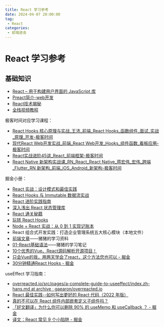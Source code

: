 ```yaml
---
title: React 学习参考
date: 2024-04-07 20:00:00
tag:
 - React
categories:
 - 前端进击
---
```

# React 学习参考
## 基础知识
- [React – 用于构建用户界面的 JavaScript 库](https://react.docschina.org/)
- [Preact简介-web开发](http://www.uml.org.cn/AJAX/202103042.asp)
- [React技术揭秘](https://react.iamkasong.com/)
- [全栈视频教程](https://xiaochen1024.com/)

极客时间对应学习课程：
- [React Hooks 核心原理与实战_王沛_前端_React Hooks_函数组件_面试_实战_原理_开发-极客时间](https://time.geekbang.org/column/intro/100079901?utm_campaign=geektime_search&utm_content=geektime_search&utm_medium=geektime_search&utm_source=geektime_search&utm_term=geektime_search)
- [现代React Web开发实战_前端_React Web开发_Hooks_组件函数_看板应用-极客时间](https://time.geekbang.org/column/intro/100119601?utm_campaign=geektime_search&utm_content=geektime_search&utm_medium=geektime_search&utm_source=geektime_search&utm_term=geektime_search)
- [React实战进阶45讲_React_前端框架-极客时间](https://time.geekbang.org/course/intro/100009301?utm_campaign=geektime_search&utm_content=geektime_search&utm_medium=geektime_search&utm_source=geektime_search&utm_term=geektime_search)
- [React Native 新架构实战课_RN_React_React Native_蒋宏伟_宏伟_跨端_Flutter_RN 新架构_前端_iOS_Android_新架构-极客时间](https://time.geekbang.org/column/intro/100110101?utm_campaign=geektime_search&utm_content=geektime_search&utm_medium=geektime_search&utm_source=geektime_search&utm_term=geektime_search)

掘金小册：

- [React 实战：设计模式和最佳实践](https://juejin.cn/book/6844733754326401038?enter_from=course_center&utm_source=course_center)
- [React Hooks 与 Immutable 数据流实战](https://juejin.cn/book/6844733816460804104?enter_from=course_center&utm_source=course_center)
- [React 进阶实践指南](https://juejin.cn/book/6945998773818490884?enter_from=course_center&utm_source=course_center)
- [深入浅出 React 状态管理库](https://juejin.cn/book/7311970169411567626?utm_source=course_list)
- [ React 通关秘籍](https://juejin.cn/book/7294082310658326565?utm_source=course_list)
- [玩转 React Hooks](https://juejin.cn/book/7230622711905517605?utm_source=course_list)
- [Node + React 实战：从 0 到 1 实现记账本](https://juejin.cn/book/6966551262766563328?utm_source=course_list)
- React 组合式开发实践：打造企业管理系统五大核心模块（本地文件）
- [前端文章](https://www.yuque.com/zhuzhu-lr3z5/magic_pinkpiggy/mde9pwmde774gvlx?view=doc_embed)——猪猪的学习资料
- [01-React基础语法](https://www.yuque.com/zhuzhu-lr3z5/magic_pinkpiggy/pz6lott5getzuvvz?view=doc_embed)——猪猪的学习笔记
- [10个优秀的Vue、React源码解析开源项目！](https://mp.weixin.qq.com/s/Ol6ry2kePXx7D-xTfgHoqw)
- [只会Vue的我，用两天学会了react，这个方法您也可以 - 掘金](https://juejin.cn/post/7268844150233219107?utm_source=gold_browser_extension)
- [30分钟精通React Hooks - 掘金](https://juejin.cn/post/6844903709927800846)

useEffect 学习指南：
- [overreacted.io/src/pages/a-complete-guide-to-useeffect/index.zh-hans.md at archive · gaearon/overreacted.io](https://github.com/gaearon/overreacted.io/blob/archive/src/pages/a-complete-guide-to-useeffect/index.zh-hans.md)
- [React 最佳实践--如何写出更好的 React 代码（2022 年版）](https://www.freecodecamp.org/chinese/news/best-practices-for-react/)
- [真的不可以在 React 组件内部嵌套定义子组件吗？](https://prinsss.github.io/react-unstable-nested-components/)
- [「好文翻译」为什么你可以删除 90% 的 useMemo 和 useCallback ？ - 掘金](https://juejin.cn/post/7251802404877893689)
- [译文：React 常见 9 个小陷阱 - 掘金](https://juejin.cn/post/7298160530292457484)
